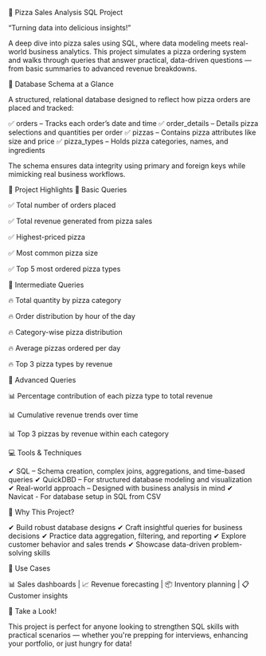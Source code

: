 🍕 Pizza Sales Analysis SQL Project

“Turning data into delicious insights!”

A deep dive into pizza sales using SQL, where data modeling meets real-world business analytics. This project simulates a pizza ordering system and walks through queries that answer practical, data-driven questions — from basic summaries to advanced revenue breakdowns.

📂 Database Schema at a Glance

A structured, relational database designed to reflect how pizza orders are placed and tracked:

✅ orders – Tracks each order’s date and time
✅ order_details – Details pizza selections and quantities per order
✅ pizzas – Contains pizza attributes like size and price
✅ pizza_types – Holds pizza categories, names, and ingredients

The schema ensures data integrity using primary and foreign keys while mimicking real business workflows.

🎯 Project Highlights
🔰 Basic Queries

✅ Total number of orders placed

✅ Total revenue generated from pizza sales

✅ Highest-priced pizza

✅ Most common pizza size

✅ Top 5 most ordered pizza types

🚀 Intermediate Queries

🔥 Total quantity by pizza category

🔥 Order distribution by hour of the day

🔥 Category-wise pizza distribution

🔥 Average pizzas ordered per day

🔥 Top 3 pizza types by revenue

🌟 Advanced Queries

📊 Percentage contribution of each pizza type to total revenue

📊 Cumulative revenue trends over time

📊 Top 3 pizzas by revenue within each category

💻 Tools & Techniques

✔ SQL – Schema creation, complex joins, aggregations, and time-based queries
✔ QuickDBD – For structured database modeling and visualization
✔ Real-world approach – Designed with business analysis in mind
✔ Navicat - For database setup in SQL from CSV

🎯 Why This Project?

✔ Build robust database designs
✔ Craft insightful queries for business decisions
✔ Practice data aggregation, filtering, and reporting
✔ Explore customer behavior and sales trends
✔ Showcase data-driven problem-solving skills

🚀 Use Cases

📊 Sales dashboards | 📈 Revenue forecasting | 📦 Inventory planning | 📋 Customer insights

👀 Take a Look!

This project is perfect for anyone looking to strengthen SQL skills with practical scenarios — whether you're prepping for interviews, enhancing your portfolio, or just hungry for data!
